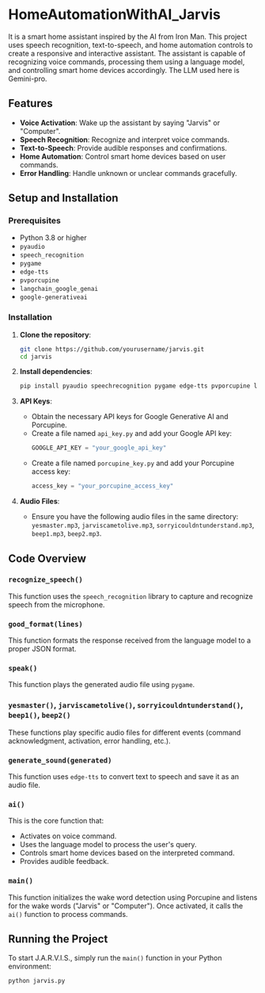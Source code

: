 # HomeAutomationWithAI_Jarvis

It is a smart home assistant inspired by the AI from Iron Man. This project uses speech recognition, text-to-speech, and home automation controls to create a responsive and interactive assistant. The assistant is capable of recognizing voice commands, processing them using a language model, and controlling smart home devices accordingly. The LLM used here is Gemini-pro.

## Features

- **Voice Activation**: Wake up the assistant by saying "Jarvis" or "Computer".
- **Speech Recognition**: Recognize and interpret voice commands.
- **Text-to-Speech**: Provide audible responses and confirmations.
- **Home Automation**: Control smart home devices based on user commands.
- **Error Handling**: Handle unknown or unclear commands gracefully.

## Setup and Installation

### Prerequisites

- Python 3.8 or higher
- `pyaudio`
- `speech_recognition`
- `pygame`
- `edge-tts`
- `pvporcupine`
- `langchain_google_genai`
- `google-generativeai`

### Installation

1. **Clone the repository**:
    ```sh
    git clone https://github.com/yourusername/jarvis.git
    cd jarvis
    ```

2. **Install dependencies**:
    ```sh
    pip install pyaudio speechrecognition pygame edge-tts pvporcupine langchain_google_genai google-generativeai
    ```

3. **API Keys**:
    - Obtain the necessary API keys for Google Generative AI and Porcupine.
    - Create a file named `api_key.py` and add your Google API key:
        ```python
        GOOGLE_API_KEY = "your_google_api_key"
        ```
    - Create a file named `porcupine_key.py` and add your Porcupine access key:
        ```python
        access_key = "your_porcupine_access_key"
        ```

4. **Audio Files**:
    - Ensure you have the following audio files in the same directory: `yesmaster.mp3`, `jarviscametolive.mp3`, `sorryicouldntunderstand.mp3`, `beep1.mp3`, `beep2.mp3`.

## Code Overview

### `recognize_speech()`

This function uses the `speech_recognition` library to capture and recognize speech from the microphone.

### `good_format(lines)`

This function formats the response received from the language model to a proper JSON format.

### `speak()`

This function plays the generated audio file using `pygame`.

### `yesmaster()`, `jarviscametolive()`, `sorryicouldntunderstand()`, `beep1()`, `beep2()`

These functions play specific audio files for different events (command acknowledgment, activation, error handling, etc.).

### `generate_sound(generated)`

This function uses `edge-tts` to convert text to speech and save it as an audio file.

### `ai()`

This is the core function that:
- Activates on voice command.
- Uses the language model to process the user's query.
- Controls smart home devices based on the interpreted command.
- Provides audible feedback.

### `main()`

This function initializes the wake word detection using Porcupine and listens for the wake words ("Jarvis" or "Computer"). Once activated, it calls the `ai()` function to process commands.

## Running the Project

To start J.A.R.V.I.S., simply run the `main()` function in your Python environment:

```sh
python jarvis.py

